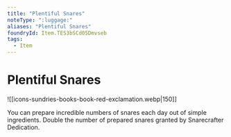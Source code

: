 ```yaml
---
title: "Plentiful Snares"
noteType: ":luggage:"
aliases: "Plentiful Snares"
foundryId: Item.TES3bSCd05Dmvseb
tags:
  - Item
---
```


# Plentiful Snares
![[icons-sundries-books-book-red-exclamation.webp|150]]

You can prepare incredible numbers of snares each day out of simple ingredients. Double the number of prepared snares granted by Snarecrafter Dedication.
